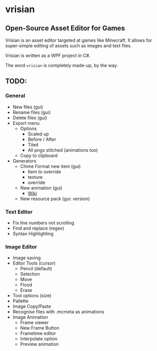 # vrisian
## Open-Source Asset Editor for Games
Vrisian is an asset editor targeted at games like Minecraft. It allows for super-simple editing of assets such as images and text files.

Vrisian is written as a WPF project in C#.

The word `vrisian` is completely made-up, by the way.

## TODO:

### General
 - New files (gui)
 - Rename files (gui)
 - Delete files (gui)
 - Export menu
   - Options
     - Scaled up
     - Before / After
     - Tiled
     - All pngs stitched (animations too)
   - Copy to clipboard
 - Generators
   - Chime Format new item (gui)
     - Item to override
     - texture
     - override
   - New animation (gui)
     - [Wiki](https://minecraft.fandom.com/wiki/Resource_Pack#Animation)
   - New resource pack (gui: version)

### Text Editor
 - Fix line numbers not scrolling
 - Find and replace (regex)
 - Syntax Highlighting

### Image Editor
 - Image saving
 - Editor Tools (cursor)
   - Pencil (default)
   - Selection
   - Move
   - Flood
   - Erase
 - Tool options (size)
 - Pallette
 - Image Copy/Paste
 - Recognise files with .mcmeta as animations
 - Image Animation
   - Frame viewer
   - New Frame Button
   - Frametime editor
   - Interpolate option
   - Preview animation
